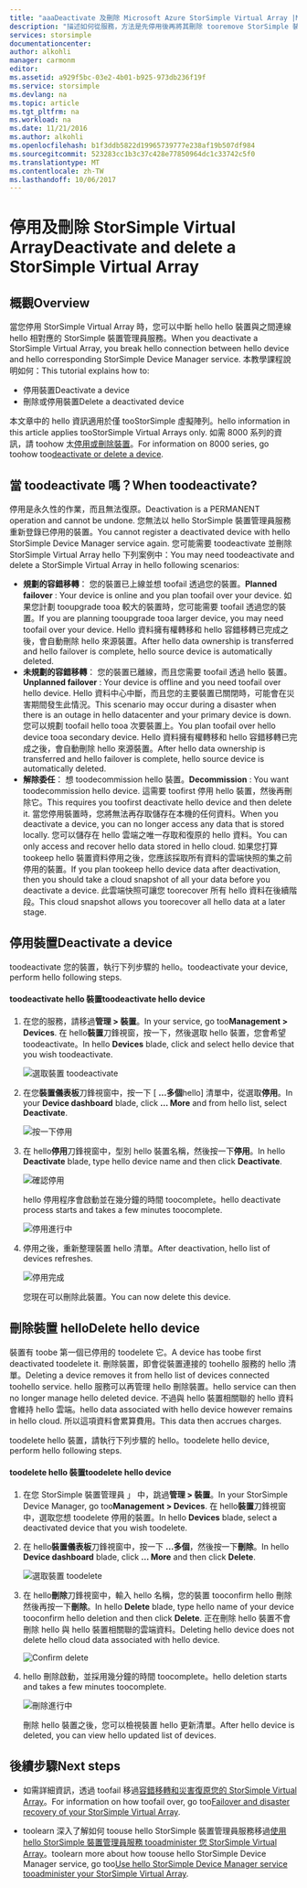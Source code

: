 ```yaml
---
title: "aaaDeactivate 及刪除 Microsoft Azure StorSimple Virtual Array |Microsoft 文件"
description: "描述如何從服務，方法是先停用後再將其刪除 tooremove StorSimple 裝置。"
services: storsimple
documentationcenter: 
author: alkohli
manager: carmonm
editor: 
ms.assetid: a929f5bc-03e2-4b01-b925-973db236f19f
ms.service: storsimple
ms.devlang: na
ms.topic: article
ms.tgt_pltfrm: na
ms.workload: na
ms.date: 11/21/2016
ms.author: alkohli
ms.openlocfilehash: b1f3ddb5822d19965739777e238af19b507df984
ms.sourcegitcommit: 523283cc1b3c37c428e77850964dc1c33742c5f0
ms.translationtype: MT
ms.contentlocale: zh-TW
ms.lasthandoff: 10/06/2017
---
```

# <a name="deactivate-and-delete-a-storsimple-virtual-array"></a><span data-ttu-id="1d146-103">停用及刪除 StorSimple Virtual Array</span><span class="sxs-lookup"><span data-stu-id="1d146-103">Deactivate and delete a StorSimple Virtual Array</span></span>

## <a name="overview"></a><span data-ttu-id="1d146-104">概觀</span><span class="sxs-lookup"><span data-stu-id="1d146-104">Overview</span></span>

<span data-ttu-id="1d146-105">當您停用 StorSimple Virtual Array 時，您可以中斷 hello hello 裝置與之間連線 hello 相對應的 StorSimple 裝置管理員服務。</span><span class="sxs-lookup"><span data-stu-id="1d146-105">When you deactivate a StorSimple Virtual Array, you break hello connection between hello device and hello corresponding StorSimple Device Manager service.</span></span> <span data-ttu-id="1d146-106">本教學課程說明如何：</span><span class="sxs-lookup"><span data-stu-id="1d146-106">This tutorial explains how to:</span></span>

* <span data-ttu-id="1d146-107">停用裝置</span><span class="sxs-lookup"><span data-stu-id="1d146-107">Deactivate a device</span></span> 
* <span data-ttu-id="1d146-108">刪除或停用裝置</span><span class="sxs-lookup"><span data-stu-id="1d146-108">Delete a deactivated device</span></span>

<span data-ttu-id="1d146-109">本文章中的 hello 資訊適用於僅 tooStorSimple 虛擬陣列。</span><span class="sxs-lookup"><span data-stu-id="1d146-109">hello information in this article applies tooStorSimple Virtual Arrays only.</span></span> <span data-ttu-id="1d146-110">如需 8000 系列的資訊，請 toohow 太[停用或刪除裝置](storsimple-deactivate-and-delete-device.md)。</span><span class="sxs-lookup"><span data-stu-id="1d146-110">For information on 8000 series, go toohow too[deactivate or delete a device](storsimple-deactivate-and-delete-device.md).</span></span>

## <a name="when-toodeactivate"></a><span data-ttu-id="1d146-111">當 toodeactivate 嗎？</span><span class="sxs-lookup"><span data-stu-id="1d146-111">When toodeactivate?</span></span>

<span data-ttu-id="1d146-112">停用是永久性的作業，而且無法復原。</span><span class="sxs-lookup"><span data-stu-id="1d146-112">Deactivation is a PERMANENT operation and cannot be undone.</span></span> <span data-ttu-id="1d146-113">您無法以 hello StorSimple 裝置管理員服務重新登錄已停用的裝置。</span><span class="sxs-lookup"><span data-stu-id="1d146-113">You cannot register a deactivated device with hello StorSimple Device Manager service again.</span></span> <span data-ttu-id="1d146-114">您可能需要 toodeactivate 並刪除 StorSimple Virtual Array hello 下列案例中：</span><span class="sxs-lookup"><span data-stu-id="1d146-114">You may need toodeactivate and delete a StorSimple Virtual Array in hello following scenarios:</span></span>

* <span data-ttu-id="1d146-115">**規劃的容錯移轉**： 您的裝置已上線並想 toofail 透過您的裝置。</span><span class="sxs-lookup"><span data-stu-id="1d146-115">**Planned failover** : Your device is online and you plan toofail over your device.</span></span> <span data-ttu-id="1d146-116">如果您計劃 tooupgrade tooa 較大的裝置時，您可能需要 toofail 透過您的裝置。</span><span class="sxs-lookup"><span data-stu-id="1d146-116">If you are planning tooupgrade tooa larger device, you may need toofail over your device.</span></span> <span data-ttu-id="1d146-117">Hello 資料擁有權轉移和 hello 容錯移轉已完成之後，會自動刪除 hello 來源裝置。</span><span class="sxs-lookup"><span data-stu-id="1d146-117">After hello data ownership is transferred and hello failover is complete, hello source device is automatically deleted.</span></span>
* <span data-ttu-id="1d146-118">**未規劃的容錯移轉**： 您的裝置已離線，而且您需要 toofail 透過 hello 裝置。</span><span class="sxs-lookup"><span data-stu-id="1d146-118">**Unplanned failover** : Your device is offline and you need toofail over hello device.</span></span> <span data-ttu-id="1d146-119">Hello 資料中心中斷，而且您的主要裝置已關閉時，可能會在災害期間發生此情況。</span><span class="sxs-lookup"><span data-stu-id="1d146-119">This scenario may occur during a disaster when there is an outage in hello datacenter and your primary device is down.</span></span> <span data-ttu-id="1d146-120">您可以規劃 toofail hello tooa 次要裝置上。</span><span class="sxs-lookup"><span data-stu-id="1d146-120">You plan toofail over hello device tooa secondary device.</span></span> <span data-ttu-id="1d146-121">Hello 資料擁有權轉移和 hello 容錯移轉已完成之後，會自動刪除 hello 來源裝置。</span><span class="sxs-lookup"><span data-stu-id="1d146-121">After hello data ownership is transferred and hello failover is complete, hello source device is automatically deleted.</span></span>
* <span data-ttu-id="1d146-122">**解除委任**： 想 toodecommission hello 裝置。</span><span class="sxs-lookup"><span data-stu-id="1d146-122">**Decommission** : You want toodecommission hello device.</span></span> <span data-ttu-id="1d146-123">這需要 toofirst 停用 hello 裝置，然後再刪除它。</span><span class="sxs-lookup"><span data-stu-id="1d146-123">This requires you toofirst deactivate hello device and then delete it.</span></span> <span data-ttu-id="1d146-124">當您停用裝置時，您將無法再存取儲存在本機的任何資料。</span><span class="sxs-lookup"><span data-stu-id="1d146-124">When you deactivate a device, you can no longer access any data that is stored locally.</span></span> <span data-ttu-id="1d146-125">您可以儲存在 hello 雲端之唯一存取和復原的 hello 資料。</span><span class="sxs-lookup"><span data-stu-id="1d146-125">You can only access and recover hello data stored in hello cloud.</span></span> <span data-ttu-id="1d146-126">如果您打算 tookeep hello 裝置資料停用之後，您應該採取所有資料的雲端快照的集之前停用的裝置。</span><span class="sxs-lookup"><span data-stu-id="1d146-126">If you plan tookeep hello device data after deactivation, then you should take a cloud snapshot of all your data before you deactivate a device.</span></span> <span data-ttu-id="1d146-127">此雲端快照可讓您 toorecover 所有 hello 資料在後續階段。</span><span class="sxs-lookup"><span data-stu-id="1d146-127">This cloud snapshot allows you toorecover all hello data at a later stage.</span></span>

## <a name="deactivate-a-device"></a><span data-ttu-id="1d146-128">停用裝置</span><span class="sxs-lookup"><span data-stu-id="1d146-128">Deactivate a device</span></span>

<span data-ttu-id="1d146-129">toodeactivate 您的裝置，執行下列步驟的 hello。</span><span class="sxs-lookup"><span data-stu-id="1d146-129">toodeactivate your device, perform hello following steps.</span></span>

#### <a name="toodeactivate-hello-device"></a><span data-ttu-id="1d146-130">toodeactivate hello 裝置</span><span class="sxs-lookup"><span data-stu-id="1d146-130">toodeactivate hello device</span></span>

1. <span data-ttu-id="1d146-131">在您的服務，請移過**管理 > 裝置**。</span><span class="sxs-lookup"><span data-stu-id="1d146-131">In your service, go too**Management > Devices**.</span></span> <span data-ttu-id="1d146-132">在 hello**裝置**刀鋒視窗，按一下，然後選取 hello 裝置，您會希望 toodeactivate。</span><span class="sxs-lookup"><span data-stu-id="1d146-132">In hello **Devices** blade, click and select hello device that you wish toodeactivate.</span></span>
   
    ![選取裝置 toodeactivate](./media/storsimple-virtual-array-deactivate-and-delete-device/deactivate-delete7.png)
2. <span data-ttu-id="1d146-134">在您**裝置儀表板**刀鋒視窗中，按一下 [ **...多個**hello] 清單中，從選取**停用**。</span><span class="sxs-lookup"><span data-stu-id="1d146-134">In your **Device dashboard** blade, click **… More** and from hello list, select **Deactivate**.</span></span>
   
    ![按一下停用](./media/storsimple-virtual-array-deactivate-and-delete-device/deactivate-delete8.png)
3. <span data-ttu-id="1d146-136">在 hello**停用**刀鋒視窗中，型別 hello 裝置名稱，然後按一下**停用**。</span><span class="sxs-lookup"><span data-stu-id="1d146-136">In hello **Deactivate** blade, type hello device name and then click **Deactivate**.</span></span> 
   
    ![確認停用](./media/storsimple-virtual-array-deactivate-and-delete-device/deactivate-delete1.png)
   
    <span data-ttu-id="1d146-138">hello 停用程序會啟動並在幾分鐘的時間 toocomplete。</span><span class="sxs-lookup"><span data-stu-id="1d146-138">hello deactivate process starts and takes a few minutes toocomplete.</span></span>
   
    ![停用進行中](./media/storsimple-virtual-array-deactivate-and-delete-device/deactivate-delete2.png)
4. <span data-ttu-id="1d146-140">停用之後，重新整理裝置 hello 清單。</span><span class="sxs-lookup"><span data-stu-id="1d146-140">After deactivation, hello list of devices refreshes.</span></span>
   
    ![停用完成](./media/storsimple-virtual-array-deactivate-and-delete-device/deactivate-delete3.png)
   
    <span data-ttu-id="1d146-142">您現在可以刪除此裝置。</span><span class="sxs-lookup"><span data-stu-id="1d146-142">You can now delete this device.</span></span>

## <a name="delete-hello-device"></a><span data-ttu-id="1d146-143">刪除裝置 hello</span><span class="sxs-lookup"><span data-stu-id="1d146-143">Delete hello device</span></span>

<span data-ttu-id="1d146-144">裝置有 toobe 第一個已停用的 toodelete 它。</span><span class="sxs-lookup"><span data-stu-id="1d146-144">A device has toobe first deactivated toodelete it.</span></span> <span data-ttu-id="1d146-145">刪除裝置，即會從裝置連接的 toohello 服務的 hello 清單。</span><span class="sxs-lookup"><span data-stu-id="1d146-145">Deleting a device removes it from hello list of devices connected toohello service.</span></span> <span data-ttu-id="1d146-146">hello 服務可以再管理 hello 刪除裝置。</span><span class="sxs-lookup"><span data-stu-id="1d146-146">hello service can then no longer manage hello deleted device.</span></span> <span data-ttu-id="1d146-147">不過與 hello 裝置相關聯的 hello 資料會維持 hello 雲端。</span><span class="sxs-lookup"><span data-stu-id="1d146-147">hello data associated with hello device however remains in hello cloud.</span></span> <span data-ttu-id="1d146-148">所以這項資料會累算費用。</span><span class="sxs-lookup"><span data-stu-id="1d146-148">This data then accrues charges.</span></span>

<span data-ttu-id="1d146-149">toodelete hello 裝置，請執行下列步驟的 hello。</span><span class="sxs-lookup"><span data-stu-id="1d146-149">toodelete hello device, perform hello following steps.</span></span>

#### <a name="toodelete-hello-device"></a><span data-ttu-id="1d146-150">toodelete hello 裝置</span><span class="sxs-lookup"><span data-stu-id="1d146-150">toodelete hello device</span></span>

1. <span data-ttu-id="1d146-151">在您 StorSimple 裝置管理員 」 中，跳過**管理 > 裝置**。</span><span class="sxs-lookup"><span data-stu-id="1d146-151">In your StorSimple Device Manager, go too**Management > Devices**.</span></span> <span data-ttu-id="1d146-152">在 hello**裝置**刀鋒視窗中，選取您想 toodelete 停用的裝置。</span><span class="sxs-lookup"><span data-stu-id="1d146-152">In hello **Devices** blade, select a deactivated device that you wish toodelete.</span></span>
2. <span data-ttu-id="1d146-153">在 hello**裝置儀表板**刀鋒視窗中，按一下  **...多個**，然後按一下**刪除**。</span><span class="sxs-lookup"><span data-stu-id="1d146-153">In hello **Device dashboard** blade, click **… More** and then click **Delete**.</span></span>
   
   ![選取裝置 toodelete](./media/storsimple-virtual-array-deactivate-and-delete-device/deactivate-delete4.png)
3. <span data-ttu-id="1d146-155">在 hello**刪除**刀鋒視窗中，輸入 hello 名稱，您的裝置 tooconfirm hello 刪除然後再按一下**刪除**。</span><span class="sxs-lookup"><span data-stu-id="1d146-155">In hello **Delete** blade, type hello name of your device tooconfirm hello deletion and then click **Delete**.</span></span> <span data-ttu-id="1d146-156">正在刪除 hello 裝置不會刪除 hello 與 hello 裝置相關聯的雲端資料。</span><span class="sxs-lookup"><span data-stu-id="1d146-156">Deleting hello device does not delete hello cloud data associated with hello device.</span></span> 
   
   ![Confirm delete](./media/storsimple-virtual-array-deactivate-and-delete-device/deactivate-delete5.png) 
4. <span data-ttu-id="1d146-158">hello 刪除啟動，並採用幾分鐘的時間 toocomplete。</span><span class="sxs-lookup"><span data-stu-id="1d146-158">hello deletion starts and takes a few minutes toocomplete.</span></span>
   
   ![刪除進行中](./media/storsimple-virtual-array-deactivate-and-delete-device/deactivate-delete6.png)
   
    <span data-ttu-id="1d146-160">刪除 hello 裝置之後，您可以檢視裝置 hello 更新清單。</span><span class="sxs-lookup"><span data-stu-id="1d146-160">After hello device is deleted, you can view hello updated list of devices.</span></span>

## <a name="next-steps"></a><span data-ttu-id="1d146-161">後續步驟</span><span class="sxs-lookup"><span data-stu-id="1d146-161">Next steps</span></span>

* <span data-ttu-id="1d146-162">如需詳細資訊，透過 toofail 移過[容錯移轉和災害復原您的 StorSimple Virtual Array](storsimple-virtual-array-failover-dr.md)。</span><span class="sxs-lookup"><span data-stu-id="1d146-162">For information on how toofail over, go too[Failover and disaster recovery of your StorSimple Virtual Array](storsimple-virtual-array-failover-dr.md).</span></span>

* <span data-ttu-id="1d146-163">toolearn 深入了解如何 toouse hello StorSimple 裝置管理員服務移過[使用 hello StorSimple 裝置管理員服務 tooadminister 您 StorSimple Virtual Array](storsimple-virtual-array-manager-service-administration.md)。</span><span class="sxs-lookup"><span data-stu-id="1d146-163">toolearn more about how toouse hello StorSimple Device Manager service, go too[Use hello StorSimple Device Manager service tooadminister your StorSimple Virtual Array](storsimple-virtual-array-manager-service-administration.md).</span></span> 

